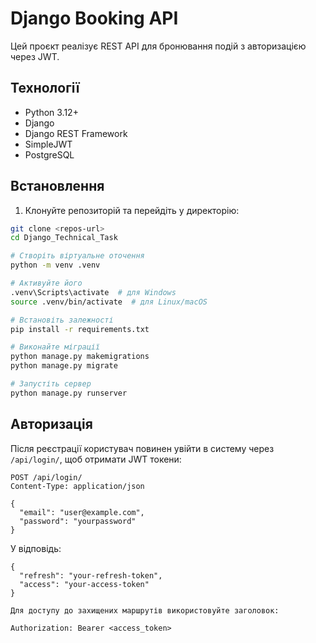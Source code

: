# Django Booking API

Цей проєкт реалізує REST API для бронювання подій з авторизацією через JWT.

## Технології

- Python 3.12+
- Django
- Django REST Framework
- SimpleJWT
- PostgreSQL

## Встановлення

1. Клонуйте репозиторій та перейдіть у директорію:

```bash
git clone <repos-url>
cd Django_Technical_Task

# Створіть віртуальне оточення
python -m venv .venv

# Активуйте його
.venv\Scripts\activate  # для Windows
source .venv/bin/activate  # для Linux/macOS

# Встановіть залежності
pip install -r requirements.txt

# Виконайте міграції
python manage.py makemigrations
python manage.py migrate

# Запустіть сервер
python manage.py runserver
```

## Авторизація

Після реєстрації користувач повинен увійти в систему через `/api/login/`, щоб отримати JWT токени:

```http
POST /api/login/
Content-Type: application/json

{
  "email": "user@example.com",
  "password": "yourpassword"
}
```

У відповідь:
```
{
  "refresh": "your-refresh-token",
  "access": "your-access-token"
}

Для доступу до захищених маршрутів використовуйте заголовок:

Authorization: Bearer <access_token>
```